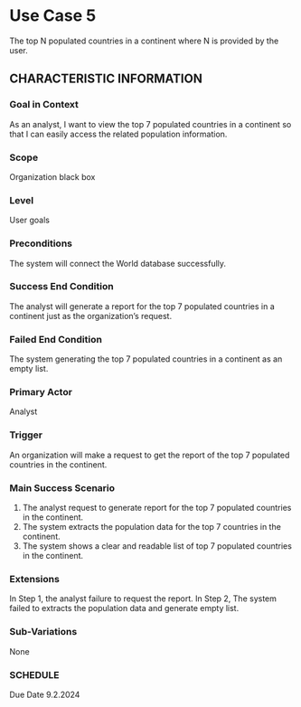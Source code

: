 # Use Case 5
The top N populated countries in a continent where N is provided by the user.
## CHARACTERISTIC INFORMATION
### Goal in Context
As an analyst, I want to view the top 7 populated countries in a continent so that I can easily access the related population information.
### Scope
Organization black box
### Level
User goals
### Preconditions
The system will connect the World database successfully.
### Success End Condition
The analyst will generate a report for the top 7 populated countries in a continent just as the organization’s request.
### Failed End Condition
The system generating the top 7 populated countries in a continent as an empty list.
### Primary Actor
Analyst
### Trigger
An organization will make a request to get the report of the top 7 populated countries in the continent. 
### Main Success Scenario
1.  The analyst request to generate report for the top 7 populated countries in the continent.
2.  The system extracts the population data for the top 7 countries in the continent.
3.  The system shows a clear and readable list of top 7 populated countries in the continent. 
### Extensions
In Step 1, the analyst failure to request the report.
In Step 2, The system failed to extracts the population data and generate empty list.
### Sub-Variations
None
### SCHEDULE
Due Date 9.2.2024
